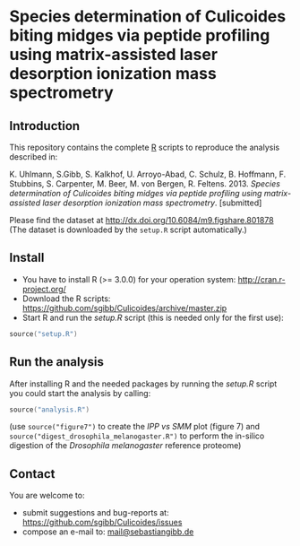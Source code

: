 # Species determination of Culicoides biting midges via peptide profiling using matrix-assisted laser desorption ionization mass spectrometry

## Introduction

This repository contains the complete [R](http://r-project.org) scripts to reproduce the analysis described in:

K. Uhlmann, S.Gibb, S. Kalkhof, U. Arroyo-Abad, C. Schulz,
B. Hoffmann, F. Stubbins, S. Carpenter, M. Beer, M. von Bergen, R. Feltens. 2013.
*Species determination of Culicoides biting midges via peptide profiling using
matrix-assisted laser desorption ionization mass spectrometry*. [submitted]

Please find the dataset at http://dx.doi.org/10.6084/m9.figshare.801878 <br />
(The dataset is downloaded by the `setup.R` script automatically.)

## Install

 - You have to install R (>= 3.0.0) for your operation system: http://cran.r-project.org/
 - Download the R scripts: https://github.com/sgibb/Culicoides/archive/master.zip
 - Start R and run the *setup.R* script (this is needed only for the first use):

```s
source("setup.R")
```

## Run the analysis

After installing R and the needed packages by running the *setup.R* script you could start the analysis by calling:

```s
source("analysis.R")
```

(use `source("figure7")` to create the *IPP vs SMM* plot (figure 7) and `source("digest_drosophila_melanogaster.R")` to perform the in-silico digestion of the *Drosophila melanogaster* reference proteome)

## Contact

You are welcome to:

* submit suggestions and bug-reports at: <https://github.com/sgibb/Culicoides/issues>
* compose an e-mail to: <mail@sebastiangibb.de>

